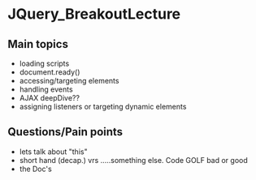 # JQuery_BreakoutLecture

## Main topics
- loading scripts
- document.ready()
- accessing/targeting elements
- handling events
- AJAX deepDive??
- assigning listeners or targeting dynamic elements

## Questions/Pain points
- lets talk about "this"
- short hand (decap.) vrs .....something else. Code GOLF bad or good
- the Doc's